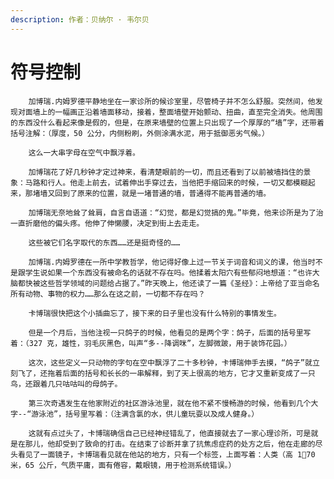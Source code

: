 ```yaml
---
description: 作者：贝纳尔 · 韦尔贝
---
```


# 符号控制

        加博瑞.内姆罗德平静地坐在一家诊所的候诊室里，尽管椅子并不怎么舒服。突然间，他发现对面墙上的一幅画正沿着墙面移动，接着，整面墙壁开始颤动、扭曲，直至完全消失。他周围的东西没什么看起来像是假的，但是，在原来墙壁的位置上只出现了一个厚厚的“墙”字，还带着括号注解：（厚度，50 公分，内侧粉刷，外侧涂满水泥，用于抵御恶劣气候。）

        这么一大串字母在空气中飘浮着。

        加博瑞花了好几秒钟才定过神来，看清楚眼前的一切，而且还看到了以前被墙挡住的景象：马路和行人。他走上前去，试着伸出手穿过去，当他把手缩回来的时候，一切又都模糊起来，那堵墙又回到了原来的位置，就是一堵普通的墙，普通得不能再普通的墙。

        加博瑞无奈地耸了耸肩，自言自语道：“幻觉，都是幻觉搞的鬼。”毕竟，他来诊所是为了治一直折磨他的偏头疼。他伸了伸懒腰，决定到街上去走走。

        这些被它们名字取代的东西……还是挺奇怪的……

        加博瑞.内姆罗德在一所中学教哲学，他记得好像上过一节关于词音和词义的课，他当时不是跟学生说如果一个东西没有被命名的话就不存在吗。他揉着太阳穴有些郁闷地想道：“也许大脑都快被这些哲学领域的问题给占据了。”昨天晚上，他还读了一篇《圣经》：上帝给了亚当命名所有动物、事物的权力……那么在这之前，一切都不存在吗？

        卡博瑞很快把这个小插曲忘了，接下来的日子里也没有什么特别的事情发生。

        但是一个月后，当他注视一只鸽子的时候，他看见的是两个字：鸽子，后面的括号里写着：（327 克，雄性，羽毛灰黑色，叫声“多--降调咪”，左脚微跛，用于装饰花园。）

        这次，这些定义一只动物的字句在空中飘浮了二十多秒钟，卡博瑞伸手去摸，“鸽子”就立刻飞了，还拖着后面的括号和长长的一串解释，到了天上很高的地方，它才又重新变成了一只鸟，还跟着几只咕咕叫的母鸽子。

        第三次奇遇发生在他家附近的社区游泳池里，就在他不紧不慢畅游的时候，他看到几个大字--“游泳池”，括号里写着：（注满含氯的水，供儿童玩耍以及成人健身。）

        这就有点过头了，卡博瑞确信自己已经神经错乱了，他直接就去了一家心理诊所，可是就是在那儿，他却受到了致命的打击。在结束了诊断并拿了抗焦虑症药的处方之后，他在走廊的尽头看见了一面镜子，卡博瑞看见就在他站的地方，只有一个标签，上面写着：人类（高 170 米，65 公斤，气质平庸，面有倦容，戴眼镜，用于检测系统错误。）

